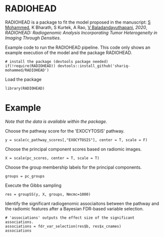 # RADIOHEAD

RADIOHEAD is a package to fit the model proposed in the manuscript: 
[S Mohammed](shariq-mohammed.github.io), K Bharath, S Kurtek, A Rao, [V Baladandayuthapani](bayesrx.github.io), *2020*, _RADIOHEAD: Radiogenomic Analysis Incorporating Tumor Heterogeneity in Imaging Through Densities_.

Example code to run the RADIOHEAD pipeline. This code only shows an example execution of the model and the package RADIOHEAD.

```
# install the package (devtools package needed)
if(!require(RADIOHEAD)) devtools::install_github('shariq-mohammed/RADIOHEAD')
```

Load the package
```
library(RADIOHEAD)
```

# Example

_Note that the data is available within the package._

Choose the pathway score for the 'EXOCYTOSIS' pathway.
```
y = scale(c_pathway_scores[,"EXOCYTOSIS"], center = T, scale = F)
```

Choose the principal component scores based on radiomic images.
```
X = scale(pc_scores, center = T, scale = T)
```

Choose the group membership labels for the principal components.
```
groups = pc_groups
```

Execute the Gibbs sampling
```
res = groupSS(y, X, groups, Nmcmc=1000)
```

Identify the significant radiogenomic associaitons between the pathway and the radiomic features after a Bayesian FDR-based variable selection.
```
# 'associations' outputs the effect size of the significant associations.
associations = fdr_var_selection(res$b, res$x_cnames)
associations
```
